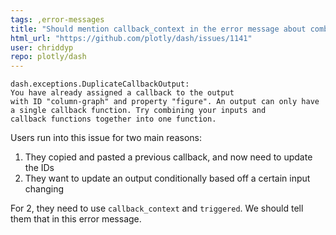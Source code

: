 ```yaml
---
tags: ,error-messages
title: "Should mention callback_context in the error message about combining multiple outputs into a single callback"
html_url: "https://github.com/plotly/dash/issues/1141"
user: chriddyp
repo: plotly/dash
---
```


```
dash.exceptions.DuplicateCallbackOutput: 
You have already assigned a callback to the output
with ID "column-graph" and property "figure". An output can only have
a single callback function. Try combining your inputs and
callback functions together into one function.
```

Users run into this issue for two main reasons:
1. They copied and pasted a previous callback, and now need to update the IDs
2. They want to update an output conditionally based off a certain input changing

For 2, they need to use `callback_context` and `triggered`. We should tell them that in this error message.